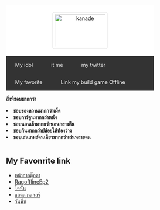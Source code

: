 <!DOCTYPE html>
<html lang="en">
<head>
<style>
img {
    border: 1px solid #ddd;
    border-radius: 5px;
    padding: 5px;
    width: 150px;
}
img:hover {
    box-shadow: 0 0 2px 1px rgba(0, 140, 186, 0.5);
}
</style>
<meta charset="utf-8">
<meta name="viewport" content="width=device-width, initial-scale=1">
<style>
* {
    box-sizing: border-box;
}
body {
  margin: 0;
}
/* Style the header */
.header {
    background-color: White;
    padding: 20px;
    text-align: center;
}
/* Style the top navigation bar */
.topnav {
    overflow: hidden;
    background-color: #333;
}
/* Style the topnav links */
.topnav a {
    float: left;
    display: block;
    color: #f2f2f2;
    text-align: center;
    padding: 15px 25px;
    text-decoration: none;
}
/* Change color on hover */
.topnav a:hover {
    background-color: #ddd;
    color: black;
}
</style>
<style>
article, aside, nav {display:left;}
article, aside {float: left;}
article {width:600px;}
nav {width: 400px;}
</style>
</head>
<body>

<div class="header">
  <center><img src="https://media.giphy.com/media/9k7rRjKOBChsk/giphy.gif" alt="kanade" width="200" height="100"></center>
</div>

<div class="topnav">
  <a href="https://en.wikipedia.org/wiki/Gong_Yoo">My idol</a>
  <a href="">it me</a>
  <a href="https://twitter.com/UCH1WO">my twitter</a>
  <a href="">My favorite</a>
  <a href="#">Link my build game Offline</a>
</div>
<article>
<p><strong>สิ่งที่ชอบมากกว่า
<br>
<li>ชอบของหวานมากกว่าเผ็ด</li>
<li>ชอบการ์ตูนมากกว่าหนัง</li>
<li>ชอบนอนเช้ามากกว่านอนกลางคืน</li>
<li>ชอบกินมากกว่าปล่อยให้ท้องว่าง</li>
<li>ชอบเล่นเกมส์คนเดียวมากกว่าเล่นหลายคน</li>


</strong></p></article>

<aside>
    <h2>My Favonrite link </h2>
    <nav>
        <ul>
                <li><a href="https://www.youtube.com/watch?v=QTJc1I326iY">หน้ากากตุ๊กตา</a></li>
                <li><a href="https://www.youtube.com/watch?v=zOUFc-PBOT4&t=14s">RagofflineEp2</a></li>
                <li><a href="https://www.yahmovie.com/conan-thai-hd">โคนัน</a></li>
                <li><a href="https://lh5.googleusercontent.com/-aXzNNtcwRlo/UFL8h3FHDfI/AAAAAAAADHY/UtLG7F5IjAU/s1024/avengers_movie_poster.jpg">แอดเเวนเจอร์</a></li>
                <li><a href="https://www.bigc-anime.com/1664">วันพีช</a></li>
        </ul>
    </nav>
</aside>
</body>
</html>
